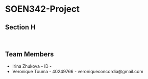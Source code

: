 # SOEN342-Project
<h2>Section H</h2>
<br>
<h2>Team Members</h2>
<ul>
  <li>Irina Zhukova - ID - </li>
  <li>Veronique Touma - 40249766 - veroniqueconcordia@gmail.com</li>
</ul>
